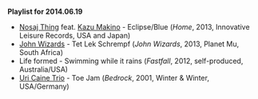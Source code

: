 **Playlist for 2014.06.19**

* [Nosaj Thing](http://musicbrainz.org/artist/b476bc5e-19ca-4e5a-82c8-1a068d601a7d) feat. [Kazu Makino](http://musicbrainz.org/artist/de61fcb0-a665-413d-b4eb-c8e123f5fb5b) - Eclipse/Blue (_Home_, 2013, Innovative Leisure Records, USA and Japan)
* [John Wizards](http://musicbrainz.org/artist/9ead0b84-3e7b-40f5-bcb7-ca658e782801) - Tet Lek Schrempf (_John Wizards_, 2013, Planet Mu, South Africa)
* Life formed - Swimming while it rains (_Fastfall_, 2012, self-produced, Australia/USA)
* [Uri Caine Trio](https://musicbrainz.org/artist/75f0db0e-12c5-4c86-be14-5b87008a7967) - Toe Jam (_Bedrock_, 2001, Winter & Winter, USA/Germany)
